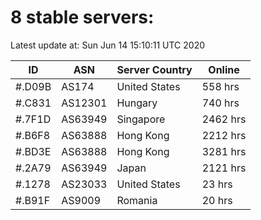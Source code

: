 # 8 stable servers:

Latest update at: Sun Jun 14 15:10:11 UTC 2020

| ID | ASN | Server Country | Online |
| -- | --- | -------------- | ------ |
| #.D09B | AS174 | United States | 558 hrs |
| #.C831 | AS12301 | Hungary | 740 hrs |
| #.7F1D | AS63949 | Singapore | 2462 hrs |
| #.B6F8 | AS63888 | Hong Kong | 2212 hrs |
| #.BD3E | AS63888 | Hong Kong | 3281 hrs |
| #.2A79 | AS63949 | Japan | 2121 hrs |
| #.1278 | AS23033 | United States | 23 hrs |
| #.B91F | AS9009 | Romania | 20 hrs |

